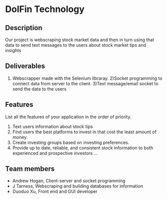 # DolFin Technology

## Description
Our project is webscraping stock market data and then in turn using that data to send text messages to the users about stock market tips and insights

## Deliverables

1) Webscrapper made with the Selenium libraray.
2)Socket programming to connect data from server to the client.
3)Text message/email socket to send the data to the users

## Features 
List all the features of your application in the order of priority.
1. Text users information about stock tips
2. Find users the best platforms to invest in that cost the least amount of money.
3. Create investing groups based on investing preferences.
4. Provide up to date, reliable, and consistent stock information to both experienced and prospective investors 
...

## Team members

* Andrew Hogan, Client-server and socket programming
* J Tarness, Webscraping and building databases for information
* Duoduo Xu, Front end and GUI developer

